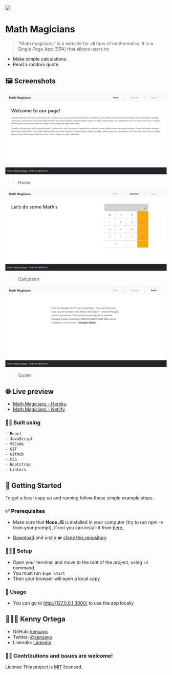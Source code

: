 ![](https://img.shields.io/badge/Microverse-blueviolet)

# Math Magicians

> "Math magicians" is a website for all fans of mathematics. It is a Single Page App (SPA) that allows users to:

- Make simple calculations.
- Read a random quote.

## 🖼️ Screenshots

![image](./screenshots/home.png)
> Home

![image](./screenshots/calculator.png)
> Calculator

![image](./screenshots/quote.png)
> Quote

## 🌐 Live preview

- [Math Magicians - Heroku](https://math-magicians-kensayo.herokuapp.com/home)
- [Math Magicians - Netlify](https://math-magicians-kensayo.netlify.app/home)

### 👷🏻 Built using
    - React
    - JavaScript
    - VSCode
    - GIT
    - Github
    - CSS
    - Bootstrap
    - Linters


## 🚩 Getting Started

To get a local copy up and running follow these simple example steps.

### ✅ Prerequisites

* Make sure that **Node JS** is installed in your computer (try to run _npm -v_ from your prompt), if not you can install it from [here.](https://nodejs.org/en/download/)


* [Download](https://github.com/kensayo/math-magicians/archive/refs/heads/dev.zip) and unzip **or** [clone this repository](https://docs.github.com/es/github/creating-cloning-and-archiving-repositories/cloning-a-repository)


### 👨🏻‍🔧 Setup

- Open your terminal and move to the root of the project, using ```cd``` command.
- You must run ```$npm start```
- Then your browser will open a local copy

### 🔌 Usage

- You can go to http://127.0.0.1:3000/ to use the app locally


## 👨🏻‍💻 Kenny Ortega

- GitHub: [kensayo](https://github.com/kensayo)
- Twitter: [@kensayo](https://twitter.com/kensayo)
- LinkedIn: [LinkedIn](https://www.linkedin.com/in/kennyortega/)


### 🤝🏻 Contributions and issues are welcome!

License
This project is [MIT](./MIT.md) licensed.
